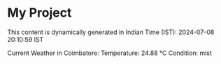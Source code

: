 # My Project

This content is dynamically generated in Indian Time (IST): 2024-07-08 20:10:59 IST


Current Weather in Coimbatore:
Temperature: 24.88 °C
Condition: mist
